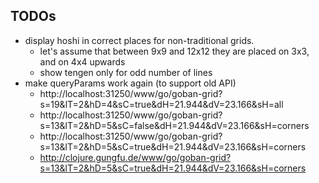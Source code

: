 


## TODOs
- display hoshi in correct places for non-traditional grids.
  - let's assume that between 9x9 and 12x12 they are placed on 3x3, and on 4x4 upwards
  - show tengen only for odd number of lines
- make queryParams work again (to support old API)
  - http://localhost:31250/www/go/goban-grid?s=19&lT=2&hD=4&sC=true&dH=21.944&dV=23.166&sH=all
  - http://localhost:31250/www/go/goban-grid?s=13&lT=2&hD=5&sC=false&dH=21.944&dV=23.166&sH=corners
  - http://localhost:31250/www/go/goban-grid?s=13&lT=2&hD=5&sC=true&dH=21.944&dV=23.166&sH=corners
  - http://clojure.gungfu.de/www/go/goban-grid?s=13&lT=2&hD=5&sC=true&dH=21.944&dV=23.166&sH=corners

